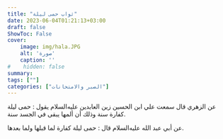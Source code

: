 ```yaml
---
title: "ثواب حمى ليلة"
date: 2023-06-04T01:21:13+03:00
draft: false
ShowToc: False
cover:
    image: img/hala.JPG
    alt: 'صورة'
    caption: ''
#    hidden: false
summary: 
tags: [""]
categories: ["الصبر والامتحانات"]
---
```

عن الزهري قال سمعت علي
ابن الحسين زين العابدين عليه‌السلام يقول : حمى ليلة كفارة سنة وذلك أن
ألمها يبقى في الجسد سنة.

عن أبي عبد الله 
عليه‌السلام قال : حمى ليلة كفارة لما قبلها ولما بعدها.


